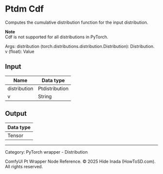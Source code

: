 # Ptdm Cdf
Computes the cumulative distribution function for the input distribution.

**Note**  
Cdf is not supported for all distributions in PyTorch.

Args:
        distribution (torch.distributions.distribution.Distribution): Distribution.
        v (float): Value

## Input
| Name | Data type |
|---|---|
| distribution | Ptdistribution |
| v | String |

## Output
| Data type |
|---|
| Tensor |

<HR>
Category: PyTorch wrapper - Distribution

ComfyUI Pt Wrapper Node Reference. © 2025 Hide Inada (HowToSD.com). All rights reserved.
